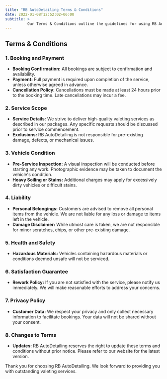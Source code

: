 ```yaml
---
title: "RB AutoDetailing Terms & Conditions"
date: 2022-01-08T12:52:02+06:00
subtitle: >
          Our Terms & Conditions outline the guidelines for using RB AutoDetailing services to ensure clarity and mutual understanding.
---
```


## Terms & Conditions

### 1. Booking and Payment
- **Booking Confirmation:** All bookings are subject to confirmation and availability.
- **Payment:** Full payment is required upon completion of the service, unless otherwise agreed in advance.
- **Cancellation Policy:** Cancellations must be made at least 24 hours prior to the booking time. Late cancellations may incur a fee.

### 2. Service Scope
- **Service Details:** We strive to deliver high-quality valeting services as described in our packages. Any specific requests should be discussed prior to service commencement.
- **Exclusions:** RB AutoDetailing is not responsible for pre-existing damage, defects, or mechanical issues.

### 3. Vehicle Condition
- **Pre-Service Inspection:** A visual inspection will be conducted before starting any work. Photographic evidence may be taken to document the vehicle's condition.
- **Heavy Soiling or Stains:** Additional charges may apply for excessively dirty vehicles or difficult stains.

### 4. Liability
- **Personal Belongings:** Customers are advised to remove all personal items from the vehicle. We are not liable for any loss or damage to items left in the vehicle.
- **Damage Disclaimer:** While utmost care is taken, we are not responsible for minor scratches, chips, or other pre-existing damage.

### 5. Health and Safety
- **Hazardous Materials:** Vehicles containing hazardous materials or conditions deemed unsafe will not be serviced.

### 6. Satisfaction Guarantee
- **Rework Policy:** If you are not satisfied with the service, please notify us immediately. We will make reasonable efforts to address your concerns.

### 7. Privacy Policy
- **Customer Data:** We respect your privacy and only collect necessary information to facilitate bookings. Your data will not be shared without your consent.

### 8. Changes to Terms
- **Updates:** RB AutoDetailing reserves the right to update these terms and conditions without prior notice. Please refer to our website for the latest version.

Thank you for choosing RB AutoDetailing. We look forward to providing you with outstanding valeting services.
